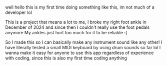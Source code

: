 well hello this is my first time doing something like this, im not much of a developer lol


This is a project that means a lot to me, I broke my right foot ankle in December of 2024 and since then I couldn't really use the foot pedals anymore
My ankles just hurt too much for it to be reliable :(

So I made this so I can basically make any instrument sound like any other! I have literally tested a small MIDI keyboard by using drum sounds so far lol
I wanna make it easy for anyone to use this app regardless of experience with coding, since this is also my first time coding anything

